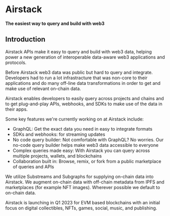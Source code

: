 # Airstack

**The easiest way to query and build with web3**

## Introduction

Airstack APIs make it easy to query and build with web3 data, helping power a new generation of interoperable data-aware web3 applications and protocols. 

Before Airstack web3 data was public but hard to query and integrate. Developers had to run a lot infrastracture that was non-core to their applications and do many off-line data transformations in order to get and make use of relevant on-chain data. 

Airstack enables developers to easily query across projects and chains and to get plug-and-play APIs, webhooks, and SDKs to make use of the data in their apps. 

Some key features we're currently working on at Airstack include:
- GraphQL: Get the exact data you need in easy to integrate formats
- SDKs and webhooks: for streaming updates
- No code query builder: Not comfortable with GraphQL? No worries. Our no-code query builder helps make web3 data accessible to everyone
- Complex queries made easy: With Airstack you can query across multiple projects, wallets, and blockchains
- Collaboration built in: Browse, remix, or fork from a public marketplace of queries and APIs

We utilize Substreams and Subgraphs for supplying on-chain data into Airstack. We augment on-chain data with off-chain metadata from IPFS and marketplaces (for example NFT images). Wherever possible we default to on-chain data. 

Airstack is launching in Q1 2023 for EVM based blockchains with an initial focus on digital collectibles, NFTs, games, social, music, and publishing. 
